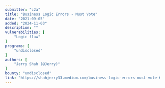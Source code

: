 ```yaml
---
submitter: "c2a"
title: "Business Logic Errors - Must Vote"
date: "2021-09-05"
added: "2024-11-03"
description: ""
vulnerabilities: [
    "Logic flaw"
]
programs: [
    "undisclosed"
]
authors: [
    "Jerry Shah (@Jerry)"
]
bounty: "undisclosed"
link: "https://shahjerry33.medium.com/business-logic-errors-must-vote-68f642b60fb7"
---
```




